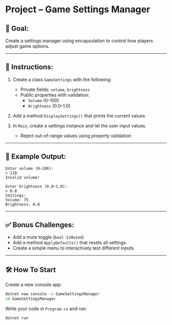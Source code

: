 # Project – Game Settings Manager

## 🧠 Goal:
Create a settings manager using encapsulation to control how players adjust game options.

---

## 🔧 Instructions:
1. Create a class `GameSettings` with the following:
   - Private fields: `volume`, `brightness`
   - Public properties with validation:
     - `Volume` (0–100)
     - `Brightness` (0.0–1.0)

2. Add a method `DisplaySettings()` that prints the current values

3. In `Main`, create a settings instance and let the user input values.
   - Reject out-of-range values using property validation

---

## 🧪 Example Output:
```
Enter volume (0–100):
> 110
Invalid volume!

Enter brightness (0.0–1.0):
> 0.8
Settings:
Volume: 75
Brightness: 0.8
```

---

## ✅ Bonus Challenges:
- Add a mute toggle (`bool IsMuted`)
- Add a method `ApplyDefaults()` that resets all settings
- Create a simple menu to interactively test different inputs

---

## 🛠 How To Start

Create a new console app:
```bash
dotnet new console -o GameSettingsManager
cd GameSettingsManager
```

Write your code in `Program.cs` and run:
```bash
dotnet run
```
